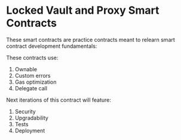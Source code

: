 # Locked Vault and Proxy Smart Contracts

These smart contracts are practice contracts meant to relearn smart contract development fundamentals:

These contracts use: 
1. Ownable
2. Custom errors
3. Gas optimization
4. Delegate call

Next iterations of this contract will feature:
1. Security
2. Upgradability
3. Tests
4. Deployment

